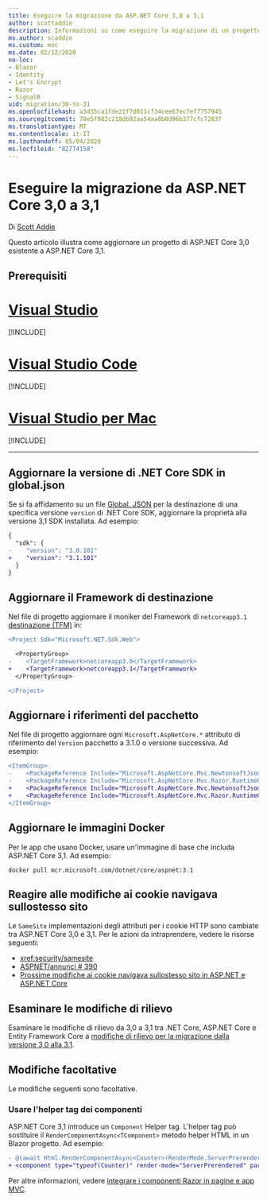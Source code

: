 ```yaml
---
title: Eseguire la migrazione da ASP.NET Core 3,0 a 3,1
author: scottaddie
description: Informazioni su come eseguire la migrazione di un progetto ASP.NET Core 3,0 ASP.NET Core 3,1.
ms.author: scaddie
ms.custom: mvc
ms.date: 02/12/2020
no-loc:
- Blazor
- Identity
- Let's Encrypt
- Razor
- SignalR
uid: migration/30-to-31
ms.openlocfilehash: a3d35ca1fde21f7d011cf34cee67ec7ef7757945
ms.sourcegitcommit: 70e5f982c218db82aa54aa8b8d96b377cfc7283f
ms.translationtype: MT
ms.contentlocale: it-IT
ms.lasthandoff: 05/04/2020
ms.locfileid: "82774158"
---
```

# <a name="migrate-from-aspnet-core-30-to-31"></a>Eseguire la migrazione da ASP.NET Core 3,0 a 3,1

Di [Scott Addie](https://github.com/scottaddie)

Questo articolo illustra come aggiornare un progetto di ASP.NET Core 3,0 esistente a ASP.NET Core 3,1.

## <a name="prerequisites"></a>Prerequisiti

# <a name="visual-studio"></a>[Visual Studio](#tab/visual-studio)

[!INCLUDE[](~/includes/net-core-prereqs-vs-3.1.md)]

# <a name="visual-studio-code"></a>[Visual Studio Code](#tab/visual-studio-code)

[!INCLUDE[](~/includes/net-core-prereqs-vsc-3.1.md)]

# <a name="visual-studio-for-mac"></a>[Visual Studio per Mac](#tab/visual-studio-mac)

[!INCLUDE[](~/includes/net-core-prereqs-mac-3.1.md)]

---

## <a name="update-net-core-sdk-version-in-globaljson"></a>Aggiornare la versione di .NET Core SDK in global.json

Se si fa affidamento su un file [Global. JSON](/dotnet/core/tools/global-json) per la destinazione di una specifica versione `version` di .NET Core SDK, aggiornare la proprietà alla versione 3,1 SDK installata. Ad esempio:

```diff
{
  "sdk": {
-    "version": "3.0.101"
+    "version": "3.1.101"
  }
}
```

## <a name="update-the-target-framework"></a>Aggiornare il Framework di destinazione

Nel file di progetto aggiornare il moniker del Framework di `netcoreapp3.1` [destinazione (TFM)](/dotnet/standard/frameworks) in:

```diff
<Project Sdk="Microsoft.NET.Sdk.Web">

  <PropertyGroup>
-    <TargetFramework>netcoreapp3.0</TargetFramework>
+    <TargetFramework>netcoreapp3.1</TargetFramework>
  </PropertyGroup>

</Project>
```

## <a name="update-package-references"></a>Aggiornare i riferimenti del pacchetto

Nel file di progetto aggiornare ogni `Microsoft.AspNetCore.*` attributo di riferimento del `Version` pacchetto a 3.1.0 o versione successiva. Ad esempio:

```diff
<ItemGroup>
-    <PackageReference Include="Microsoft.AspNetCore.Mvc.NewtonsoftJson" Version="3.0.0" />
-    <PackageReference Include="Microsoft.AspNetCore.Mvc.Razor.RuntimeCompilation" Version="3.0.0" Condition="'$(Configuration)' == 'Debug'" />
+    <PackageReference Include="Microsoft.AspNetCore.Mvc.NewtonsoftJson" Version="3.1.1" />
+    <PackageReference Include="Microsoft.AspNetCore.Mvc.Razor.RuntimeCompilation" Version="3.1.1" Condition="'$(Configuration)' == 'Debug'" />
</ItemGroup>
```

## <a name="update-docker-images"></a>Aggiornare le immagini Docker

Per le app che usano Docker, usare un'immagine di base che includa ASP.NET Core 3,1. Ad esempio:

```console
docker pull mcr.microsoft.com/dotnet/core/aspnet:3.1
```

## <a name="react-to-samesite-cookie-changes"></a>Reagire alle modifiche ai cookie navigava sullostesso sito

Le `SameSite` implementazioni degli attributi per i cookie HTTP sono cambiate tra ASP.NET Core 3,0 e 3,1. Per le azioni da intraprendere, vedere le risorse seguenti:

* <xref:security/samesite>
* [ASPNET/annunci # 390](https://github.com/aspnet/Announcements/issues/390)
* [Prossime modifiche ai cookie navigava sullostesso sito in ASP.NET e ASP.NET Core](https://devblogs.microsoft.com/aspnet/upcoming-samesite-cookie-changes-in-asp-net-and-asp-net-core/)

## <a name="review-breaking-changes"></a>Esaminare le modifiche di rilievo

Esaminare le modifiche di rilievo da 3,0 a 3,1 tra .NET Core, ASP.NET Core e Entity Framework Core a [modifiche di rilievo per la migrazione dalla versione 3,0 alla 3,1](/dotnet/core/compatibility/3.0-3.1).

## <a name="optional-changes"></a>Modifiche facoltative

Le modifiche seguenti sono facoltative.

### <a name="use-the-component-tag-helper"></a>Usare l'helper tag dei componenti

ASP.NET Core 3,1 introduce un `Component` Helper tag. L'helper tag può sostituire il `RenderComponentAsync<TComponent>` metodo helper HTML in un Blazor progetto. Ad esempio:

```diff
- @(await Html.RenderComponentAsync<Counter>(RenderMode.ServerPrerendered, new { IncrementAmount = 10 }))
+ <component type="typeof(Counter)" render-mode="ServerPrerendered" param-IncrementAmount="10" />
```

Per altre informazioni, vedere [integrare i componenti Razor in pagine e app MVC](/aspnet/core/blazor/integrate-components?view=aspnetcore-3.1).
